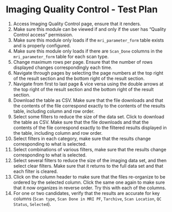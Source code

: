 # Imaging Quality Control - Test Plan
1. Access Imaging Quality Control page, ensure that it renders.
2. Make sure this module can be viewed if and only if the user has “Quality Control access” permission.
3. Make sure this module only loads if the `mri_parameter_form` table exists and is properly configured.
4. Make sure this module only loads if there are `Scan_Done` columns in the `mri_parameter_form` table for each scan type.
5. Change maximum rows per page. Ensure that the number of rows displayed changes correspondingly each time.
6. Navigate through pages by selecting the page numbers at the top right of the result section and the bottom right of the result section.
7. Navigate from first to last page & vice versa using the double arrows at the top right of the result section and the bottom right of the result section.
8. Download the table as CSV. Make sure that the file downloads and that the contents of the file correspond exactly to the contents of the results table, including column and row order.
9. Select some filters to reduce the size of the data set. Click to download the table as CSV. Make sure that the file downloads and that the contents of the file correspond exactly to the filtered results displayed in the table, including column and row order.
10. Select filters in each category, make sure that the results change corresponding to what is selected.
11. Select combinations of various filters, make sure that the results change corresponding to what is selected.
12. Select several filters to reduce the size of the imaging data set, and then select clear filters. Make sure that it returns to the full data set and that each filter is cleared.
13. Click on the column header to make sure that the files re-organize to be ordered by the selected column. Click the same one again to make sure that it now organizes in reverse order. Try this with each of the columns.
14. For one or two candidates, verify that the results are accurate for key columns (`Scan type`, `Scan Done in MRI PF`, `Tarchive`, `Scan Location`, `QC Status`, `Selected`).
